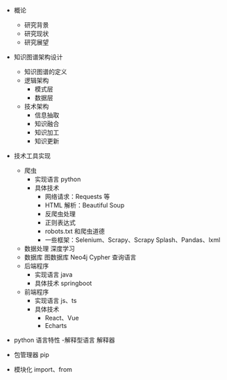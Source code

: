 




- 概论
  - 研究背景
  - 研究现状
  - 研究展望
- 知识图谱架构设计
  - 知识图谱的定义
  - 逻辑架构
    - 模式层
    - 数据层
  - 技术架构
    - 信息抽取
    - 知识融合
    - 知识加工
    - 知识更新
- 技术工具实现
  - 爬虫
    - 实现语言 python
    - 具体技术
      - 网络请求：Requests 等
      - HTML 解析：Beautiful Soup
      - 反爬虫处理
      - 正则表达式
      - robots.txt 和爬虫道德
      - 一些框架：Selenium、Scrapy、Scrapy Splash、Pandas、lxml
  - 数据处理 深度学习
  - 数据库 图数据库 Neo4j Cypher 查询语言
  - 后端程序 
    - 实现语言 java
    - 具体技术 springboot
  - 前端程序
    - 实现语言 js、ts
    - 具体技术
      - React、Vue
      - Echarts

- python 语言特性 -解释型语言 解释器
- 包管理器 pip
- 模块化 import、from
